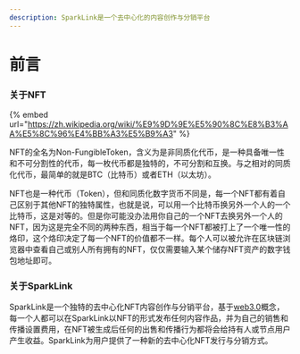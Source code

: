 ```yaml
---
description: SparkLink是一个去中心化的内容创作与分销平台
---
```


# 前言

### 关于NFT

{% embed url="https://zh.wikipedia.org/wiki/%E9%9D%9E%E5%90%8C%E8%B3%AA%E5%8C%96%E4%BB%A3%E5%B9%A3" %}



NFT的全名为Non-FungibleToken，含义为是非同质化代币，是一种具备唯一性和不可分割性的代币，每一枚代币都是独特的，不可分割和互换。与之相对的同质化代币，最简单的就是BTC（比特币）或者ETH（以太坊）。

NFT也是一种代币（Token），但和同质化数字货币不同是，每一个NFT都有着自己区别于其他NFT的独特属性，也就是说，可以用一个比特币换另外一个人的一个比特币，这是对等的。但是你可能没办法用你自己的一个NFT去换另外一个人的NFT，因为这是完全不同的两种东西，相当于每一个NFT都被打上了一个唯一性的烙印，这个烙印决定了每一个NFT的价值都不一样。每个人可以被允许在区块链浏览器中查看自己或别人所有拥有的NFT，仅仅需要输入某个储存NFT资产的数字钱包地址即可。

### 关于SparkLink

SparkLink是一个独特的去中心化NFT内容创作与分销平台，基于[web3.0](https://nl.wikipedia.org/wiki/Web\_3.0)概念，每一个人都可以在SparkLink以NFT的形式发布任何内容作品，并为自己的销售和传播设置费用，在NFT被生成后任何的出售和传播行为都将会给持有人或节点用户产生收益。SparkLink为用户提供了一种新的去中心化NFT发行与分销方式。

